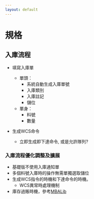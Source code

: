 ```yaml
---
layout: default
---
```

# 規格

## 入庫流程
- 填寫入庫單
  - 單頭：
    - 系統自動生成入庫單號
    - 入庫類別
    - 入庫註記
    - 儲位
  - 單身：
    - 料號
    - 數量
  
- 生成WCS命令
  - 立即生成即下達命令, 或是允許隊列?

### 入庫流程優化調整及擴展
- 基礎版不使用入庫通知單
- 多個料號入庫時的操作無需單獨選取儲位
- 生成WCS指令的時機和下達命令的時機。
  - WCS異常時處理機制
- 庫存過賬時機，參考[MBALib](https://wiki.mbalib.com/zh-tw/%E5%BA%93%E5%AD%98%E4%BF%A1%E6%81%AF)


